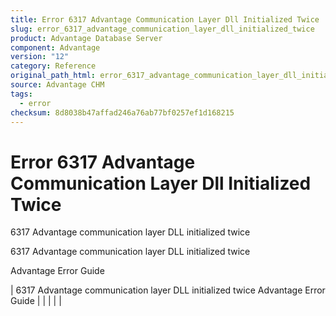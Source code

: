 ```yaml
---
title: Error 6317 Advantage Communication Layer Dll Initialized Twice
slug: error_6317_advantage_communication_layer_dll_initialized_twice
product: Advantage Database Server
component: Advantage
version: "12"
category: Reference
original_path_html: error_6317_advantage_communication_layer_dll_initialized_twice.htm
source: Advantage CHM
tags:
  - error
checksum: 8d8038b47affad246a76ab77bf0257ef1d168215
---
```


# Error 6317 Advantage Communication Layer Dll Initialized Twice

6317 Advantage communication layer DLL initialized twice

6317 Advantage communication layer DLL initialized twice

Advantage Error Guide

| 6317 Advantage communication layer DLL initialized twice  Advantage Error Guide |  |  |  |  |
